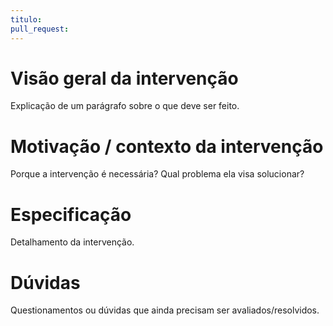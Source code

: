 ```yaml
---
titulo:
pull_request:
---
```


# Visão geral da intervenção

Explicação de um parágrafo sobre o que deve ser feito.

# Motivação / contexto da intervenção

Porque a intervenção é necessária? Qual problema ela visa solucionar?

# Especificação

Detalhamento da intervenção.

# Dúvidas

Questionamentos ou dúvidas que ainda precisam ser avaliados/resolvidos.